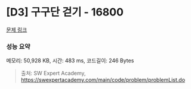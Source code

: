 # [D3] 구구단 걷기 - 16800 

[문제 링크](https://swexpertacademy.com/main/code/problem/problemDetail.do?contestProbId=AYaf9W8afyMDFAQ9) 

### 성능 요약

메모리: 50,928 KB, 시간: 483 ms, 코드길이: 246 Bytes



> 출처: SW Expert Academy, https://swexpertacademy.com/main/code/problem/problemList.do